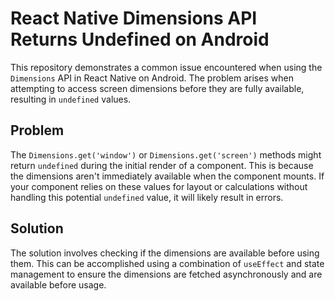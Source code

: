 # React Native Dimensions API Returns Undefined on Android

This repository demonstrates a common issue encountered when using the `Dimensions` API in React Native on Android. The problem arises when attempting to access screen dimensions before they are fully available, resulting in `undefined` values.

## Problem

The `Dimensions.get('window')` or `Dimensions.get('screen')` methods might return `undefined` during the initial render of a component.  This is because the dimensions aren't immediately available when the component mounts.  If your component relies on these values for layout or calculations without handling this potential `undefined` value, it will likely result in errors.

## Solution

The solution involves checking if the dimensions are available before using them.  This can be accomplished using a combination of `useEffect` and state management to ensure the dimensions are fetched asynchronously and are available before usage.